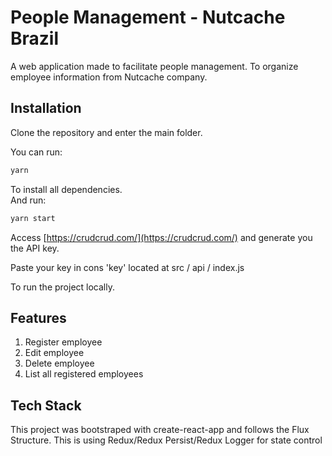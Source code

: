 # People Management - Nutcache Brazil

A web application made to facilitate people management. To organize employee information from Nutcache company.

## Installation



Clone the repository and enter the main folder.  

You can run:

```bash
yarn
```

To install all dependencies.  
And run:

```bash
yarn start
```
Access [https://crudcrud.com/](https://crudcrud.com/) and generate you the API key. 

Paste your key in cons 'key' located at  src / api / index.js
  
To run the project locally.

## Features

1. Register employee
2. Edit employee
3. Delete employee
4. List all registered employees 

## Tech Stack
This project was bootstraped with create-react-app and follows the Flux Structure.
This is using Redux/Redux Persist/Redux Logger for state control
 